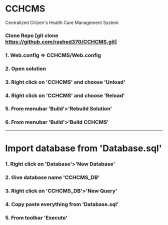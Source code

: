 # CCHCMS
Centralized Citizen's Health Care Management System

### Clone Repo [git clone https://github.com/rashed370/CCHCMS.git]
### 1. Web.config => CCHCMS/Web.config
### 2. Open solution
### 3. Right click on 'CCHCMS' and choose 'Unload'
### 4. Right click on 'CCHCMS' and choose 'Reload'
### 5. From menubar 'Build'>'Rebuild Solution'
### 6. From menubar 'Build'>'Build CCHCMS'

-------------------------------------------------

# Import database from 'Database.sql'
### 1. Right click on 'Database'>'New Database'
### 2. Give database name 'CCHCMS_DB'
### 3. Right click on 'CCHCMS_DB'>'New Query'
### 4. Copy paste everything from 'Database.sql'
### 5. From toolbar 'Execute'
